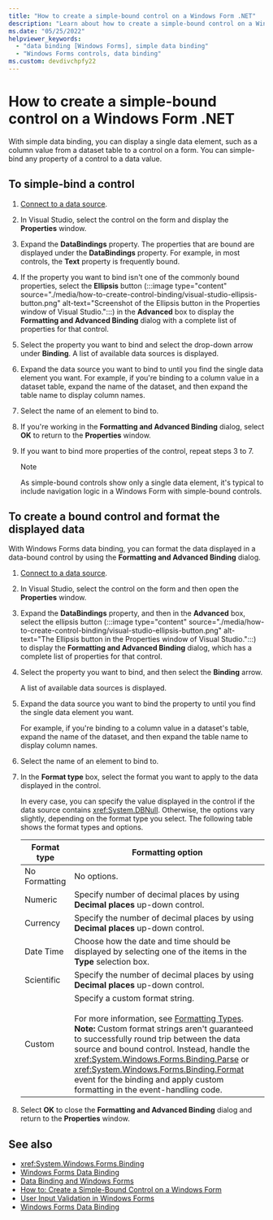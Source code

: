```yaml
---
title: "How to create a simple-bound control on a Windows Form .NET"
description: "Learn about how to create a simple-bound control on a Windows Form .NET."
ms.date: "05/25/2022"
helpviewer_keywords:
  - "data binding [Windows Forms], simple data binding"
  - "Windows Forms controls, data binding"
ms.custom: devdivchpfy22
---
```


# How to create a simple-bound control on a Windows Form .NET

With simple data binding, you can display a single data element, such as a column value from a dataset table to a control on a form. You can simple-bind any property of a control to a data value.

## To simple-bind a control

01. [Connect to a data source](/dotnet/framework/data/adonet/connecting-to-a-data-source).

01. In Visual Studio, select the control on the form and display the **Properties** window.

01. Expand the **DataBindings** property.
     The properties that are bound are displayed under the **DataBindings** property. For example, in most controls, the **Text** property is frequently bound.

01. If the property you want to bind isn't one of the commonly bound properties, select the **Ellipsis** button (:::image type="content" source="./media/how-to-create-control-binding/visual-studio-ellipsis-button.png" alt-text="Screenshot of the Ellipsis button in the Properties window of Visual Studio.":::) in the **Advanced** box to display the **Formatting and Advanced Binding** dialog with a complete list of properties for that control.

01. Select the property you want to bind and select the drop-down arrow under **Binding**. A list of available data sources is displayed.

01. Expand the data source you want to bind to until you find the single data element you want. For example, if you're binding to a column value in a dataset table, expand the name of the dataset, and then expand the table name to display column names.

01. Select the name of an element to bind to.

01. If you're working in the **Formatting and Advanced Binding** dialog, select **OK** to return to the **Properties** window.

01. If you want to bind more properties of the control, repeat steps 3 to 7.

    > [!NOTE]
    > As simple-bound controls show only a single data element, it's typical to include navigation logic in a Windows Form with simple-bound controls.

## To create a bound control and format the displayed data

With Windows Forms data binding, you can format the data displayed in a data-bound control by using the **Formatting and Advanced Binding** dialog.

01. [Connect to a data source](/dotnet/framework/data/adonet/connecting-to-a-data-source).

01. In Visual Studio, select the control on the form and then open the **Properties** window.

01. Expand the **DataBindings** property, and then in the **Advanced** box, select the ellipsis button (:::image type="content" source="./media/how-to-create-control-binding/visual-studio-ellipsis-button.png" alt-text="The Ellipsis button in the Properties window of Visual Studio.":::) to display the **Formatting and Advanced Binding** dialog, which has a complete list of properties for that control.

01. Select the property you want to bind, and then select the **Binding** arrow.

     A list of available data sources is displayed.

01. Expand the data source you want to bind the property to until you find the single data element you want.

     For example, if you're binding to a column value in a dataset's table, expand the name of the dataset, and then expand the table name to display column names.

01. Select the name of an element to bind to.

01. In the **Format type** box, select the format you want to apply to the data displayed in the control.

     In every case, you can specify the value displayed in the control if the data source contains <xref:System.DBNull>. Otherwise, the options vary slightly, depending on the format type you select. The following table shows the format types and options.

    |Format type|Formatting option|
    |-----------------|-----------------------|
    |No Formatting|No options.|
    |Numeric|Specify number of decimal places by using **Decimal places** up-down control.|
    |Currency|Specify the number of decimal places by using **Decimal places** up-down control.|
    |Date Time|Choose how the date and time should be displayed by selecting one of the items in the **Type** selection box.|
    |Scientific|Specify the number of decimal places by using **Decimal places** up-down control.|
    |Custom|Specify a custom format string.<br /><br /> For more information, see [Formatting Types](/dotnet/standard/base-types/formatting-types). **Note:**  Custom format strings aren't guaranteed to successfully round trip between the data source and bound control. Instead, handle the <xref:System.Windows.Forms.Binding.Parse> or <xref:System.Windows.Forms.Binding.Format> event for the binding and apply custom formatting in the event-handling code.|

01. Select **OK** to close the **Formatting and Advanced Binding** dialog and return to the **Properties** window.

## See also

- <xref:System.Windows.Forms.Binding>
- [Windows Forms Data Binding](/dotnet/desktop/winforms/windows-forms-data-binding?view=netframeworkdesktop-4.8&preserve-view=true)
- [Data Binding and Windows Forms](/dotnet/desktop/winforms/data-binding-and-windows-forms?view=netframeworkdesktop-4.8&preserve-view=true)
- [How to: Create a Simple-Bound Control on a Windows Form](/dotnet/desktop/winforms/how-to-create-a-simple-bound-control-on-a-windows-form?view=netframeworkdesktop-4.8&preserve-view=true)
- [User Input Validation in Windows Forms](/dotnet/desktop/winforms/user-input-validation-in-windows-forms?view=netframeworkdesktop-4.8&preserve-view=true)
- [Windows Forms Data Binding](/dotnet/desktop/winforms/windows-forms-data-binding?view=netframeworkdesktop-4.8&preserve-view=true)

